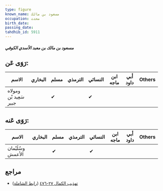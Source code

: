 ```yaml
---
type: figure
known_name: مسعود بن مالك
occupation: محدث
birth_date:
passing_date:
tahdhib_id: 5911
---
```

##### مسعود بن مالك بن معبد الأسدي الكوفي

## رَوَى عَن:
| الاسم                  | البخاري | مسلم | الترمذي | النسائي | ابن ماجه | أبي داود | Others |
| ---------------------- | ------- | ---- | ------- | ------- | -------- | -------- | ------ |
| ومولاه سَعِيد بْن جبير |         | ✔    |         | ✔       |          |          |        |
## رَوَى عَنه:
| الاسم             | البخاري | مسلم | الترمذي | النسائي | ابن ماجه | أبي داود | Others |
| ----------------- | ------- | ---- | ------- | ------- | -------- | -------- | ------ |
| وسُلَيْمان الأعمش |         | ✔    |         | ✔       |          |          |        |
## مراجع
- [تهذيب الكمال ٢٧-٤٧٦](obsidian://open?vault=Tahdhib-al-Kamal&file=Figures/٥٩١١-مسعود%20بن%20مالك%20بن%20معبد%20الأسدي%20الكوفي) ([رابط الشاملة](https://shamela.ws/book/3722/14865))